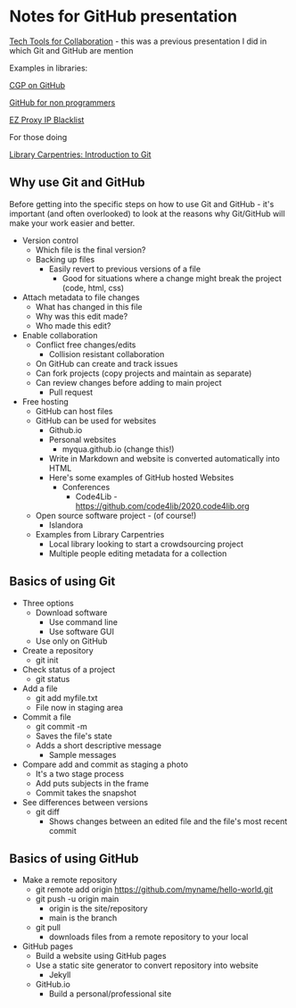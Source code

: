 # Notes for GitHub presentation

[Tech Tools for Collaboration](https://docs.google.com/presentation/d/1CoWJMspDieE7RUDhEei60j7TyEVY9ACh-Kmlu9MIFGQ/edit?usp=sharing) - this was a previous presentation I did in which Git and GitHub are mention

Examples in libraries:

[CGP on GitHub](https://github.com/usgpo/cataloging-records)

[GitHub for non programmers](https://github.com/tvanantwerp/github-for-non-programmers)

[EZ Proxy IP Blacklist](https://github.com/prbutler/EZProxy_IP_Blacklist)

For those doing 

[Library Carpentries: Introduction to Git](https://librarycarpentry.org/lc-git/)



## Why use Git and GitHub

Before getting into the specific steps on how to use Git and GitHub - it's important (and often overlooked) to look at the reasons why Git/GitHub will make your work easier and better.
* Version control
	* Which file is the final version?
	* Backing up files
		* Easily revert to previous versions of a file
			* Good for situations where a change might break the project (code, html, css)
* Attach metadata to file changes
	* What has changed in this file
	* Why was this edit made?
	* Who made this edit?
* Enable collaboration
	* Conflict free changes/edits
		* Collision resistant collaboration
	* On GitHub can create and track issues
	* Can fork projects (copy projects and maintain as separate)
	* Can review changes before adding to main project
		* Pull request
* Free hosting
	* GitHub can host files
	* GitHub can be used for websites
		* Github.io
		* Personal websites
			* myqua.github.io (change this!)
		* Write in Markdown and website is converted automatically into HTML
		* Here's some examples of GitHub hosted Websites
			* Conferences
				* Code4Lib - https://github.com/code4lib/2020.code4lib.org
	* Open source software project - (of course!)
		* Islandora
	* Examples from Library Carpentries
		* Local library looking to start a crowdsourcing project
		* Multiple people editing metadata for a collection 

## Basics of using Git

* Three options
	* Download software
		* Use command line
		* Use software GUI
	* Use only on GitHub
* Create a repository
	* git init
* Check status of a project
	* git status
* Add a file 
	* git add myfile.txt
	* File now in staging area
* Commit a file
	* git commit -m
	* Saves the file's state
	* Adds a short descriptive message
		* Sample messages
* Compare add and commit as staging a photo
	* It's a two stage process
	* Add puts subjects in the frame
	* Commit takes the snapshot
* See differences between versions
	* git diff
		* Shows changes between an edited file and the file's most recent commit

## Basics of using GitHub

* Make a remote repository
	* git remote add origin https://github.com/myname/hello-world.git
	* git push -u origin main
		* origin is the site/repository
		* main is the branch  
	* git pull
		* downloads files from a remote repository to your local
* GitHub pages
	* Build a website using GitHub pages
	* Use a static site generator to convert repository into website
		* Jekyll
	* GitHub.io
		* Build a personal/professional site
